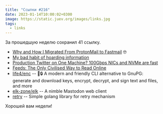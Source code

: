 ```yaml
---
title: "Ссылки #216"
date: 2023-01-14T10:00:02+0300
image: https://static.juev.org/images/links.jpg
tags: 
  - links
---
```


За прошедшую неделю сохранил 41 ссылку.

- [Why and How I Migrated From ProtonMail to Fastmail](https://ondrejsevcik.com/blog/migrating-from-protonmail-to-fastmail) 🤓
- [My bad habit of hoarding information](https://andreisurugiu.com/blog/bad-habit/)
- [Production Twitter on One Machine? 100Gbps NICs and NVMe are fast](https://thume.ca/2023/01/02/one-machine-twitter/)
- [Feeds: The Only Civilised Way to Read Online](https://felixcrux.com/blog/feeds-the-only-civilised-way-to-read-online)
- [life4/enc](https://github.com/life4/enc) -- 🔑🔒 A modern and friendly CLI alternative to GnuPG: generate and download keys, encrypt, decrypt, and sign text and files, and more
- [elk-zone/elk](https://github.com/elk-zone/elk) -- A nimble Mastodon web client
- [retry](https://github.com/avast/retry-go) -- Simple golang library for retry mechanism

Хорошей вам недели!
